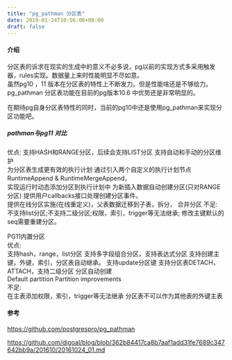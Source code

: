 ```yaml
---
title: "pg_pathman 分区表"
date: 2019-01-24T10:56:06+08:00
draft: false
---
```


#### 介绍

分区表的诉求在现实的生成中的意义不必多说，pg以前的实现方式多采用触发器，rules实现。数据量上来时性能明显不尽如意。   
虽然pg10 ，11 版本在分区表的特性上不断发力。但是性能啥还是不够给力。   
pg_pathman 分区表功能在目前的pg版本10.6 中优势还是非常明显的。   

在期待pg自身分区表特性的同时，当前的pg10中还是使用pg_pathman来实现分区功能吧。

##### pathman与pg11 对比

优点:
支持HASH和RANGE分区，后续会支持LIST分区 支持自动和手动的分区维护  
为分区表生成更有效的执行计划 通过引入两个自定义的执行计划节点RuntimeAppend & RuntimeMergeAppend，  
实现运行时动态添加分区到执行计划中 为新插入数据自动创建分区(只对RANGE分区) 提供用户callbacks接口处理创建分区事件。   
 提供在线分区实施(在线重定义)，父表数据迁移到子表，拆分， 合并分区
不足:   
不支持list分区;不支持二级分区;权限，索引，trigger等无法继承; 修改主键默认的seq需要重建分区。    

PG11内置分区   
优点:   
支持hash，range，list分区 支持多字段组合分区，支持表达式分区 支持创建主键，外键，索引，分区表自动继承。 支持update分区键 支持分区表DETACH，ATTACH，支持二级分区 分区自动创建   
Default partition Partition improvements   
不足:   
在主表添加权限，索引，trigger等无法继承 分区表不可以作为其他表的外键主表   

#### 参考

https://github.com/postgrespro/pg_pathman

https://github.com/digoal/blog/blob/362b84417ca8b7aaf1add31fe7689c347642bb9a/201610/20161024_01.md
 
